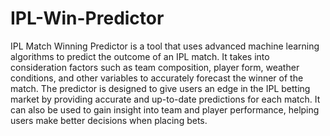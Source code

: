 # IPL-Win-Predictor

IPL Match Winning Predictor is a tool that uses advanced machine learning algorithms to predict the outcome of an IPL match. It takes into consideration factors such as team composition, player form, weather conditions, and other variables to accurately forecast the winner of the match.
The predictor is designed to give users an edge in the IPL betting market by providing accurate and up-to-date predictions for each match. It can also be used to gain insight into team and player performance, helping users make better decisions when placing bets.
